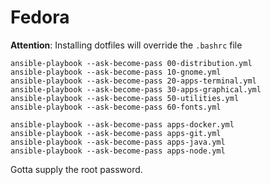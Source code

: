 # Fedora

**Attention**: Installing dotfiles will override the `.bashrc` file

```shell
ansible-playbook --ask-become-pass 00-distribution.yml
ansible-playbook --ask-become-pass 10-gnome.yml
ansible-playbook --ask-become-pass 20-apps-terminal.yml
ansible-playbook --ask-become-pass 30-apps-graphical.yml
ansible-playbook --ask-become-pass 50-utilities.yml
ansible-playbook --ask-become-pass 60-fonts.yml

ansible-playbook --ask-become-pass apps-docker.yml
ansible-playbook --ask-become-pass apps-git.yml
ansible-playbook --ask-become-pass apps-java.yml
ansible-playbook --ask-become-pass apps-node.yml
```

Gotta supply the root password.
